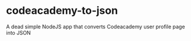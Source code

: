 codeacademy-to-json
===================

A dead simple NodeJS app that converts Codeacademy user profile page into JSON
